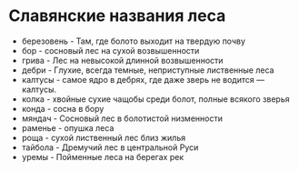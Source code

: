 # Славянские названия леса

* березовень - Там, где болото выходит на твердую почву
* бор - сосновый лес на сухой возвышенности
* грива - Лес на невысокой длинной возвышенности
* дебри - Глухие, всегда темные, неприступные лиственные леса 
* калтусы - самое ядро в дебрях, где даже зверь не водится — калтусы.
* колка - хвойные сухие чащобы среди болот, полные всякого зверья
* конда - сосна в бору
* мяндач - Сосновый лес в болотистой низменности
* раменье - опушка леса
* роща - сухой лиственный лес близ жилья
* тайбола - Дремучий лес в центральной Руси
* уремы - Пойменные леса на берегах рек
